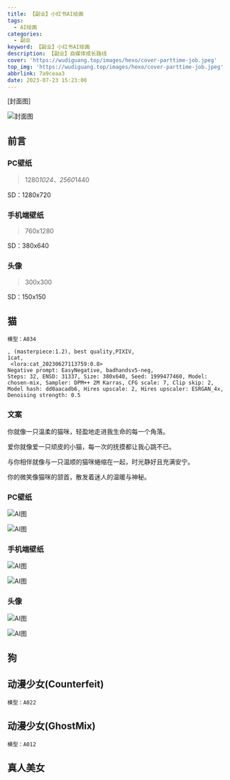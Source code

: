 ```yaml
---
title: 【副业】小红书AI绘画
tags:
  - AI绘画
categories:
  - 副业
keyword: 【副业】小红书AI绘画
description: 【副业】自媒体成长路线
cover: 'https://wudiguang.top/images/hexo/cover-parttime-job.jpeg'
top_img: 'https://wudiguang.top/images/hexo/cover-parttime-job.jpeg'
abbrlink: 7a9ceaa3
date: 2023-07-23 15:23:00
---
```


[封面图]

![封面图](https://wudiguang.top/images/hexo/cover-parttime-job.jpeg)

## 前言

### PC壁纸
> 1280*1024、2560*1440

SD：1280x720

### 手机端壁纸
> 760x1280

SD：380x640

### 头像
> 300x300

SD：150x150

## 猫

`模型：A034`

```
, (masterpiece:1.2), best quality,PIXIV,
1cat,
 <lora:cat_20230627113759:0.8>
Negative prompt: EasyNegative, badhandsv5-neg,
Steps: 32, ENSD: 31337, Size: 380x640, Seed: 1999477460, Model: chosen-mix, Sampler: DPM++ 2M Karras, CFG scale: 7, Clip skip: 2, Model hash: dd0aacadb6, Hires upscale: 2, Hires upscaler: ESRGAN_4x, Denoising strength: 0.5
```

### 文案

你就像一只温柔的猫咪，轻盈地走进我生命的每一个角落。

爱你就像爱一只顽皮的小猫，每一次的抚摸都让我心跳不已。

与你相伴就像与一只温顺的猫咪蜷缩在一起，时光静好且充满安宁。

你的微笑像猫咪的颔首，散发着迷人的温暖与神秘。

### PC壁纸

![AI图](../pic/ai/pc-wallpaper-p1.png)

![AI图](../pic/ai/pc-wallpaper-p2.png)

### 手机端壁纸

![AI图](../pic/ai/phone-wallpaper-p1.png)

![AI图](../pic/ai/phone-wallpaper-p2.png)

### 头像

![AI图](../pic/ai/head-wallpaper-p1.png)

![AI图](../pic/ai/head-wallpaper-p2.png)

## 狗

## 动漫少女(Counterfeit)
`模型：A022`


## 动漫少女(GhostMix)
`模型：A012`

## 真人美女

